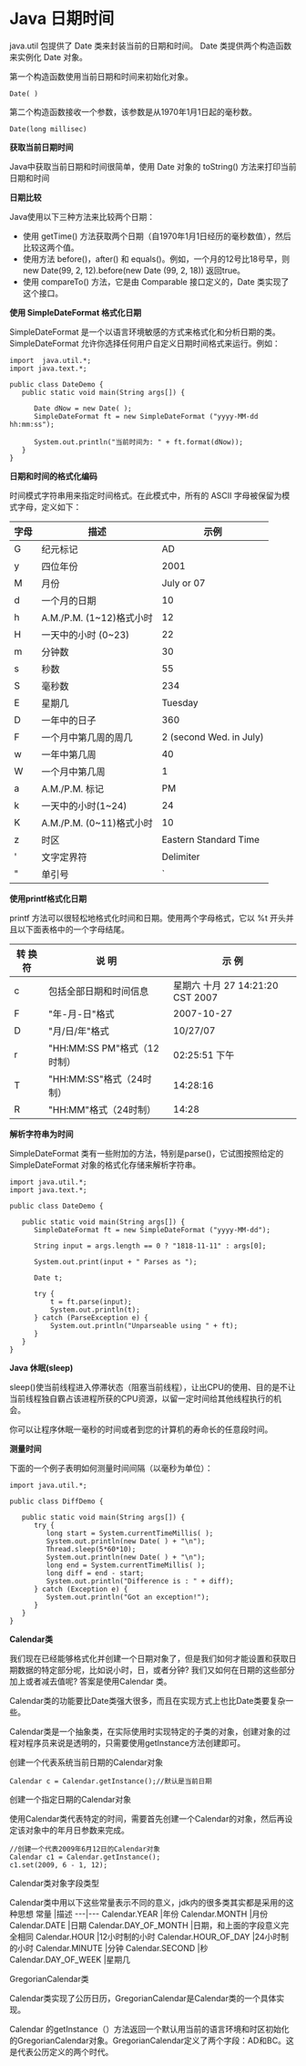 # Java 日期时间

java.util 包提供了 Date 类来封装当前的日期和时间。 Date 类提供两个构造函数来实例化 Date 对象。

第一个构造函数使用当前日期和时间来初始化对象。
```
Date( )
```
第二个构造函数接收一个参数，该参数是从1970年1月1日起的毫秒数。
```
Date(long millisec)
```

**获取当前日期时间**

Java中获取当前日期和时间很简单，使用 Date 对象的 toString() 方法来打印当前日期和时间

**日期比较**

Java使用以下三种方法来比较两个日期：

- 使用 getTime() 方法获取两个日期（自1970年1月1日经历的毫秒数值），然后比较这两个值。
- 使用方法 before()，after() 和 equals()。例如，一个月的12号比18号早，则 new Date(99, 2, 12).before(new Date (99, 2, 18)) 返回true。
- 使用 compareTo() 方法，它是由 Comparable 接口定义的，Date 类实现了这个接口。

**使用 SimpleDateFormat 格式化日期**

SimpleDateFormat 是一个以语言环境敏感的方式来格式化和分析日期的类。SimpleDateFormat 允许你选择任何用户自定义日期时间格式来运行。例如：
```
import  java.util.*;
import java.text.*;
 
public class DateDemo {
   public static void main(String args[]) {
 
      Date dNow = new Date( );
      SimpleDateFormat ft = new SimpleDateFormat ("yyyy-MM-dd hh:mm:ss");
 
      System.out.println("当前时间为: " + ft.format(dNow));
   }
}
```

**日期和时间的格式化编码**

时间模式字符串用来指定时间格式。在此模式中，所有的 ASCII 字母被保留为模式字母，定义如下：

字母	|描述	|示例
---|---|---
G	|纪元标记|	AD
y	|四位年份	|2001
M	|月份	|July or 07
d	|一个月的日期|	10
h	| A.M./P.M. (1~12)格式小时|	12
H	|一天中的小时 (0~23)|	22
m	|分钟数	|30
s	|秒数	|55
S	|毫秒数	|234
E	|星期几	|Tuesday
D	|一年中的日子|	360
F	|一个月中第几周的周几	|2 (second Wed. in July)
w	|一年中第几周	|40
W	|一个月中第几周	|1
a	|A.M./P.M. 标记	|PM
k	|一天中的小时(1~24)	|24
K	| A.M./P.M. (0~11)格式小时	|10
z	|时区	|Eastern Standard Time
'	|文字定界符	|Delimiter
"	|单引号	|`

**使用printf格式化日期**

printf 方法可以很轻松地格式化时间和日期。使用两个字母格式，它以 %t 开头并且以下面表格中的一个字母结尾。

转  换  符|说    明|示    例
---|---|---
c|包括全部日期和时间信息|星期六 十月 27 14:21:20 CST 2007
F|"年-月-日"格式|2007-10-27
D|"月/日/年"格式|10/27/07
r|"HH:MM:SS PM"格式（12时制）|02:25:51 下午
T|"HH:MM:SS"格式（24时制）|14:28:16
R|"HH:MM"格式（24时制）|14:28

**解析字符串为时间**

SimpleDateFormat 类有一些附加的方法，特别是parse()，它试图按照给定的SimpleDateFormat 对象的格式化存储来解析字符串。
```
import java.util.*;
import java.text.*;
  
public class DateDemo {
 
   public static void main(String args[]) {
      SimpleDateFormat ft = new SimpleDateFormat ("yyyy-MM-dd"); 
 
      String input = args.length == 0 ? "1818-11-11" : args[0]; 
 
      System.out.print(input + " Parses as "); 
 
      Date t; 
 
      try { 
          t = ft.parse(input); 
          System.out.println(t); 
      } catch (ParseException e) { 
          System.out.println("Unparseable using " + ft); 
      }
   }
}
```

**Java 休眠(sleep)**

sleep()使当前线程进入停滞状态（阻塞当前线程），让出CPU的使用、目的是不让当前线程独自霸占该进程所获的CPU资源，以留一定时间给其他线程执行的机会。

你可以让程序休眠一毫秒的时间或者到您的计算机的寿命长的任意段时间。

**测量时间**

下面的一个例子表明如何测量时间间隔（以毫秒为单位）：

```
import java.util.*;
  
public class DiffDemo {
 
   public static void main(String args[]) {
      try {
         long start = System.currentTimeMillis( );
         System.out.println(new Date( ) + "\n");
         Thread.sleep(5*60*10);
         System.out.println(new Date( ) + "\n");
         long end = System.currentTimeMillis( );
         long diff = end - start;
         System.out.println("Difference is : " + diff);
      } catch (Exception e) {
         System.out.println("Got an exception!");
      }
   }
}
```

**Calendar类**

我们现在已经能够格式化并创建一个日期对象了，但是我们如何才能设置和获取日期数据的特定部分呢，比如说小时，日，或者分钟? 我们又如何在日期的这些部分加上或者减去值呢? 答案是使用Calendar 类。

Calendar类的功能要比Date类强大很多，而且在实现方式上也比Date类要复杂一些。

Calendar类是一个抽象类，在实际使用时实现特定的子类的对象，创建对象的过程对程序员来说是透明的，只需要使用getInstance方法创建即可。

创建一个代表系统当前日期的Calendar对象
```
Calendar c = Calendar.getInstance();//默认是当前日期
```
创建一个指定日期的Calendar对象

使用Calendar类代表特定的时间，需要首先创建一个Calendar的对象，然后再设定该对象中的年月日参数来完成。
```
//创建一个代表2009年6月12日的Calendar对象
Calendar c1 = Calendar.getInstance();
c1.set(2009, 6 - 1, 12);
```

Calendar类对象字段类型

Calendar类中用以下这些常量表示不同的意义，jdk内的很多类其实都是采用的这种思想
常量	|描述
---|---
Calendar.YEAR	|年份
Calendar.MONTH	|月份
Calendar.DATE	|日期
Calendar.DAY_OF_MONTH	|日期，和上面的字段意义完全相同
Calendar.HOUR	|12小时制的小时
Calendar.HOUR_OF_DAY	|24小时制的小时
Calendar.MINUTE	|分钟
Calendar.SECOND	|秒
Calendar.DAY_OF_WEEK	|星期几

GregorianCalendar类

Calendar类实现了公历日历，GregorianCalendar是Calendar类的一个具体实现。

Calendar 的getInstance（）方法返回一个默认用当前的语言环境和时区初始化的GregorianCalendar对象。GregorianCalendar定义了两个字段：AD和BC。这是代表公历定义的两个时代。
